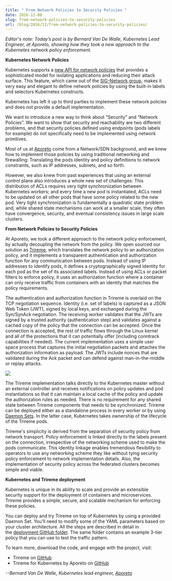```yaml
---
title: " From Network Policies to Security Policies "
date: 2016-12-08
slug: from-network-policies-to-security-policies
url: /blog/2016/12/from-network-policies-to-security-policies/
---
```

_Editor's note: Today’s post is by Bernard Van De Walle, Kubernetes Lead Engineer, at Aporeto, showing how they took a new approach to the Kubernetes network policy enforcement._  


**Kubernetes Network Policies&nbsp;**  

Kubernetes supports a [new API for network policies](http://kubernetes.io/docs/user-guide/networkpolicies/) that provides a sophisticated model for isolating applications and reducing their attack surface. This feature, which came out of the [SIG-Network group](https://github.com/kubernetes/community/wiki/SIG-Network), makes it very easy and elegant to define network policies by using the built-in labels and selectors Kubernetes constructs.  

Kubernetes has left it up to third parties to implement these network policies and does not provide a default implementation.  

We want to introduce a new way to think about “Security” and “Network Policies”. We want to show that security and reachability are two different problems, and that security policies defined using endpoints (pods labels for example) do not specifically need to be implemented using network primitives.  

Most of us at [Aporeto](https://www.aporeto.com/) come from a Network/SDN background, and we knew how to implement those policies by using traditional networking and firewalling: Translating the pods identity and policy definitions to network constraints, such as IP addresses, subnets, and so forth.  

However, we also knew from past experiences that using an external control plane also introduces a whole new set of challenges: This distribution of ACLs requires very tight synchronization between Kubernetes workers; and every time a new pod is instantiated, ACLs need to be updated on all other pods that have some policy related to the new pod. Very tight synchronization is fundamentally a quadratic state problem and, while shared state mechanisms can work at a smaller scale, they often have convergence, security, and eventual consistency issues in large scale clusters.&nbsp;  

**From Network Policies to Security Policies**  

At Aporeto, we took a different approach to the network policy enforcement, by actually decoupling the network from the policy. We open sourced our solution as [Trireme](https://github.com/aporeto-inc/trireme), which translates the network policy to an authorization policy, and it implements a transparent authentication and authorization function for any communication between pods. Instead of using IP addresses to identify pods, it defines a cryptographically signed identity for each pod as the set of its associated labels. Instead of using ACLs or packet filters to enforce policy, it uses an authorization function where a container can only receive traffic from containers with an identity that matches the policy requirements.&nbsp;  

The authentication and authorization function in Trireme is overlaid on the TCP negotiation sequence. Identity (i.e. set of labels) is captured as a JSON Web Token (JWT), signed by local keys, and exchanged during the Syn/SynAck negotiation. The receiving worker validates that the JWTs are signed by a trusted authority (authentication step) and validates against a cached copy of the policy that the connection can be accepted. Once the connection is accepted, the rest of traffic flows through the Linux kernel and all of the protections that it can potentially offer (including conntrack capabilities if needed). The current implementation uses a simple user space process that captures the initial negotiation packets and attaches the authorization information as payload. The JWTs include nonces that are validated during the Ack packet and can defend against man-in-the-middle or replay attacks.  


 ![](https://lh3.googleusercontent.com/PhkJ4eoRc50gm6oSTZbw138l3jzVKjjQrn2mNHjys9Cu7RG-q2X-f5PX07ZY6xjbIQT0ud8oMSX6yNwjDpmDq3a3lYWcc_gBYJBjvBLP8PIHZaTW54fJppDze9pYxOmZY-JNqQ1Y)

The Trireme implementation talks directly to the Kubernetes master without an external controller and receives notifications on policy updates and pod instantiations so that it can maintain a local cache of the policy and update the authorization rules as needed. There is no requirement for any shared state between Trireme components that needs to be synchronized. Trireme can be deployed either as a standalone process in every worker or by using [Daemon Sets](http://kubernetes.io/docs/admin/daemons/). In the latter case, Kubernetes takes ownership of the lifecycle of the Trireme pods.&nbsp;  

Trireme's simplicity is derived from the separation of security policy from network transport. Policy enforcement is linked directly to the labels present on the connection, irrespective of the networking scheme used to make the pods communicate. This identity linkage enables tremendous flexibility to operators to use any networking scheme they like without tying security policy enforcement to network implementation details. Also, the implementation of security policy across the federated clusters becomes simple and viable.  

**Kubernetes and Trireme deployment**  

Kubernetes is unique in its ability to scale and provide an extensible security support for the deployment of containers and microservices. Trireme provides a simple, secure, and scalable mechanism for enforcing these policies.&nbsp;  

You can deploy and try Trireme on top of Kubernetes by using a provided Daemon Set. You'll need to modify some of the YAML parameters based on your cluster architecture. All the steps are described in detail in the&nbsp;[deployment GitHub folder](https://github.com/aporeto-inc/trireme-kubernetes/tree/master/deployment). The same folder contains an example 3-tier policy that you can use to test the traffic pattern.  

To learn more, download the code, and engage with the project, visit:  

- Trireme on [GitHub](https://github.com/aporeto-inc/trireme-kubernetes)
- Trireme for Kubernetes by Aporeto on [GitHub](https://github.com/aporeto-inc/trireme-kubernetes)


_--Bernard Van De Walle, Kubernetes lead engineer, [Aporeto](https://www.aporeto.com/)_  
